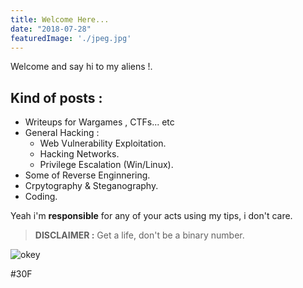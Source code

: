 ```yaml
---
title: Welcome Here...
date: "2018-07-28"
featuredImage: './jpeg.jpg'
---
```


Welcome and say hi to my aliens !.

<!-- end -->

## Kind of posts :

*   Writeups for Wargames , CTFs... etc
*   General Hacking :
    *   Web Vulnerability Exploitation.
    *   Hacking Networks.
    *   Privilege Escalation (Win/Linux).
*   Some of Reverse Enginnering.
*   Crpytography & Steganography.
*   Coding.



Yeah i'm **responsible** for any of your acts using my tips, i don't care.
 
 
> **DISCLAIMER :** Get a life, don't be a binary number.

  
![okey](./jpg.jpg)
 

 #30F
